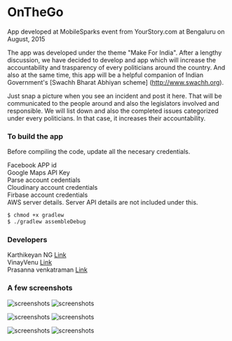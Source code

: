 # OnTheGo
App developed at MobileSparks event from YourStory.com at Bengaluru on August, 2015 <br>

The app was developed under the theme "Make For India". After a lengthy discussion, we have decided to develop and app which will increase the accountability and trasparency of every politicians around the country. And also at the same time, this app will be a helpful companion of Indian Government's [Swachh Bharat Abhiyan scheme] (http://www.swachh.org).

Just snap a picture when you see an incident and post it here. That will be communicated to the people around and also the legislators involved and responsible. We will list down and also the completed issues categorized under every politicians. In that case, it increases their accountability.

### To build the app

Before compiling the code, update all the necesary credentials.

Facebook APP id<br>
Google Maps API Key<br>
Parse account cedentials<br>
Cloudinary account credentials<br>
Firbase account credentials<br>
AWS server details. Server API details are not included under this.<br>

```sh
$ chmod +x gradlew
$ ./gradlew assembleDebug
```

### Developers
 Karthikeyan NG [Link](http://www.intrepidkarthi.com) <br>
 VinayVenu [Link](https://github.com/vinayvenu) <br>
 Prasanna venkatraman [Link](http://worldofprasanna.in/)

### A few screenshots

![screenshots](https://raw.githubusercontent.com/intrepidkarthi/OnTheGo/master/screenshots/one.png)
![screenshots](https://raw.githubusercontent.com/intrepidkarthi/OnTheGo/master/screenshots/Screenshot_2015-08-09-10-51-44.png)

![screenshots](https://raw.githubusercontent.com/intrepidkarthi/OnTheGo/master/screenshots/Screenshot_2015-08-09-10-52-28.png)
![screenshots](https://raw.githubusercontent.com/intrepidkarthi/OnTheGo/master/screenshots/Screenshot_2015-08-09-10-52-54.png)

![screenshots](https://raw.githubusercontent.com/intrepidkarthi/OnTheGo/master/screenshots/Screenshot_2015-08-09-10-53-26.png)
![screenshots](https://raw.githubusercontent.com/intrepidkarthi/OnTheGo/master/screenshots/Screenshot_2015-08-09-10-53-59.png)

